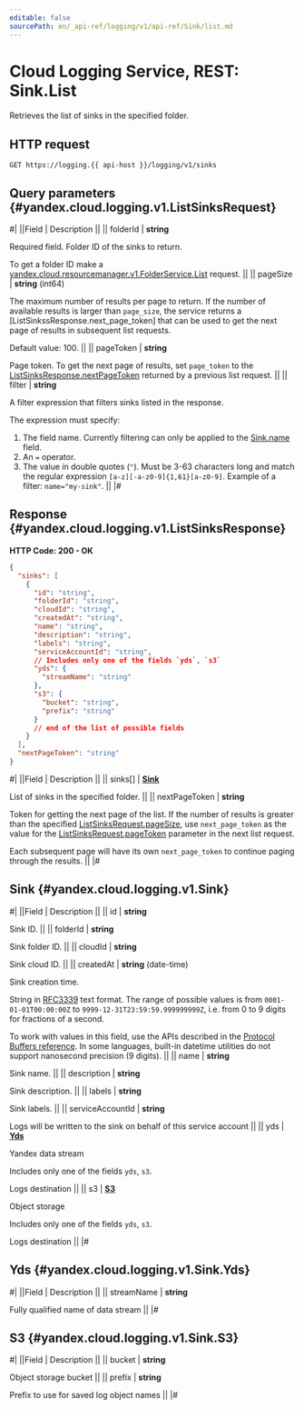 ```yaml
---
editable: false
sourcePath: en/_api-ref/logging/v1/api-ref/Sink/list.md
---
```


# Cloud Logging Service, REST: Sink.List

Retrieves the list of sinks in the specified folder.

## HTTP request

```
GET https://logging.{{ api-host }}/logging/v1/sinks
```

## Query parameters {#yandex.cloud.logging.v1.ListSinksRequest}

#|
||Field | Description ||
|| folderId | **string**

Required field. Folder ID of the sinks to return.

To get a folder ID make a [yandex.cloud.resourcemanager.v1.FolderService.List](/docs/resource-manager/api-ref/Folder/list#List) request. ||
|| pageSize | **string** (int64)

The maximum number of results per page to return. If the number of available
results is larger than `page_size`, the service returns a [ListSinkssResponse.next_page_token]
that can be used to get the next page of results in subsequent list requests.

Default value: 100. ||
|| pageToken | **string**

Page token. To get the next page of results, set `page_token` to the
[ListSinksResponse.nextPageToken](#yandex.cloud.logging.v1.ListSinksResponse) returned by a previous list request. ||
|| filter | **string**

A filter expression that filters sinks listed in the response.

The expression must specify:
1. The field name. Currently filtering can only be applied to the [Sink.name](#yandex.cloud.logging.v1.Sink) field.
2. An `=` operator.
3. The value in double quotes (`"`). Must be 3-63 characters long and match the regular expression `[a-z][-a-z0-9]{1,61}[a-z0-9]`.
Example of a filter: `name="my-sink"`. ||
|#

## Response {#yandex.cloud.logging.v1.ListSinksResponse}

**HTTP Code: 200 - OK**

```json
{
  "sinks": [
    {
      "id": "string",
      "folderId": "string",
      "cloudId": "string",
      "createdAt": "string",
      "name": "string",
      "description": "string",
      "labels": "string",
      "serviceAccountId": "string",
      // Includes only one of the fields `yds`, `s3`
      "yds": {
        "streamName": "string"
      },
      "s3": {
        "bucket": "string",
        "prefix": "string"
      }
      // end of the list of possible fields
    }
  ],
  "nextPageToken": "string"
}
```

#|
||Field | Description ||
|| sinks[] | **[Sink](#yandex.cloud.logging.v1.Sink)**

List of sinks in the specified folder. ||
|| nextPageToken | **string**

Token for getting the next page of the list. If the number of results is greater than
the specified [ListSinksRequest.pageSize](#yandex.cloud.logging.v1.ListSinksRequest), use `next_page_token` as the value
for the [ListSinksRequest.pageToken](#yandex.cloud.logging.v1.ListSinksRequest) parameter in the next list request.

Each subsequent page will have its own `next_page_token` to continue paging through the results. ||
|#

## Sink {#yandex.cloud.logging.v1.Sink}

#|
||Field | Description ||
|| id | **string**

Sink ID. ||
|| folderId | **string**

Sink folder ID. ||
|| cloudId | **string**

Sink cloud ID. ||
|| createdAt | **string** (date-time)

Sink creation time.

String in [RFC3339](https://www.ietf.org/rfc/rfc3339.txt) text format. The range of possible values is from
`0001-01-01T00:00:00Z` to `9999-12-31T23:59:59.999999999Z`, i.e. from 0 to 9 digits for fractions of a second.

To work with values in this field, use the APIs described in the
[Protocol Buffers reference](https://developers.google.com/protocol-buffers/docs/reference/overview).
In some languages, built-in datetime utilities do not support nanosecond precision (9 digits). ||
|| name | **string**

Sink name. ||
|| description | **string**

Sink description. ||
|| labels | **string**

Sink labels. ||
|| serviceAccountId | **string**

Logs will be written to the sink on behalf of this service account ||
|| yds | **[Yds](#yandex.cloud.logging.v1.Sink.Yds)**

Yandex data stream

Includes only one of the fields `yds`, `s3`.

Logs destination ||
|| s3 | **[S3](#yandex.cloud.logging.v1.Sink.S3)**

Object storage

Includes only one of the fields `yds`, `s3`.

Logs destination ||
|#

## Yds {#yandex.cloud.logging.v1.Sink.Yds}

#|
||Field | Description ||
|| streamName | **string**

Fully qualified name of data stream ||
|#

## S3 {#yandex.cloud.logging.v1.Sink.S3}

#|
||Field | Description ||
|| bucket | **string**

Object storage bucket ||
|| prefix | **string**

Prefix to use for saved log object names ||
|#